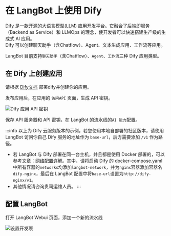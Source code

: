 # 在 LangBot 上使用 Dify

[Dify](https://dify.ai) 是一款开源的大语言模型(LLM) 应用开发平台。它融合了后端即服务（Backend as Service）和 LLMOps 的理念，使开发者可以快速搭建生产级的生成式 AI 应用。  
Dify 可以创建聊天助手（含Chatflow）、Agent、文本生成应用、工作流等应用。

LangBot 目前支持`聊天助手`（含Chatflow）、`Agent`、`工作流`三种 Dify 应用类型。

## 在 Dify 上创建应用

请根据 [Dify文档](https://docs.dify.ai) 部署dify并创建你的应用。  

发布应用后，在应用的 `访问API` 页面，生成 API 密钥。

![Dify 应用 API 密钥](/assets/image/zh/workshop/dify-service-api/dify_sv_api_01.png)

保存 API 服务器和 API 密钥，在 LangBot 的流水线的`AI 能力`配置。

:::info
以上为 Dify 云服务版本的示例，若您使用本地自部署的社区版本，请使用 LangBot 访问你自己 Dify 服务的地址作为 `base-url`，后方需要添加 `/v1` 作为路径。

- 若 LangBot 与 Dify 部署在同一台主机，并且都是使用 Docker 部署的，可以参考文章：[网络配置详解](/deploy/network-details.html#langbot-%E5%92%8C%E6%B6%88%E6%81%AF%E5%B9%B3%E5%8F%B0%E5%9D%87%E8%BF%90%E8%A1%8C%E5%9C%A8-docker-%E5%AE%B9%E5%99%A8%E4%B8%AD)。其中，请将启动 Dify 的 docker-compose.yaml 中所有容器的`networks`均添加`langbot-network`，并为`nginx`容器添加容器名`dify-nginx`，最后在 LangBot 配置中将`base-url`设置为`http://dify-nginx/v1`。
- 其他情况请咨询贵司运维人员。
:::

## 配置 LangBot

打开 LangBot Webui 页面，添加一个新的流水线

![设置开发项](/assets/image/zh/deploy/pipelines/dify/dify01.png)
